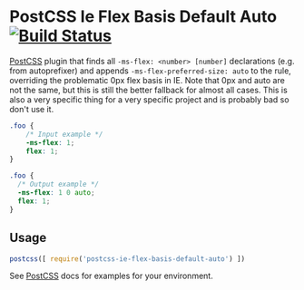 # PostCSS Ie Flex Basis Default Auto [![Build Status][ci-img]][ci]

[PostCSS] plugin that finds all `-ms-flex: <number> [number]` declarations (e.g. from autoprefixer) and appends `-ms-flex-preferred-size: auto` to the rule, overriding the problematic 0px flex basis in IE. Note that 0px and auto are not the same, but this is still the better fallback for almost all cases. This is also a very specific thing for a very specific project and is probably bad so don't use it.

[PostCSS]: https://github.com/postcss/postcss
[ci-img]:  https://travis-ci.org/hjaltielias/postcss-ie-flex-basis-default-auto.svg
[ci]:      https://travis-ci.org/hjaltielias/postcss-ie-flex-basis-default-auto

```css
.foo {
    /* Input example */
    -ms-flex: 1;
    flex: 1;
}
```

```css
.foo {
  /* Output example */
  -ms-flex: 1 0 auto;
  flex: 1;
}
```

## Usage

```js
postcss([ require('postcss-ie-flex-basis-default-auto') ])
```

See [PostCSS] docs for examples for your environment.
